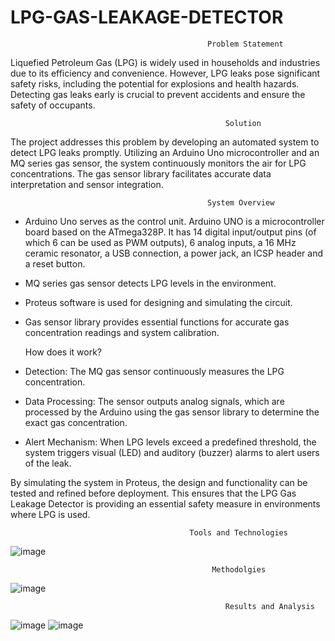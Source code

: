 # LPG-GAS-LEAKAGE-DETECTOR

  
                                                Problem Statement
Liquefied Petroleum Gas (LPG) is widely used in households and industries due to its efficiency and convenience. However, LPG leaks pose significant safety risks, including the potential for explosions and health hazards. Detecting gas leaks early is crucial to prevent accidents and ensure the safety of occupants.

                                                    Solution
The project addresses this problem by developing an automated system to detect LPG leaks promptly. Utilizing an Arduino Uno microcontroller and an MQ series gas sensor, the system continuously monitors the air for LPG concentrations. The gas sensor library facilitates accurate data interpretation and sensor integration.

                                                System Overview
* Arduino Uno serves as the control unit.
Arduino UNO is a microcontroller board based on the ATmega328P. It has 14 digital input/output pins (of which 6 can be used as PWM outputs), 6 analog inputs, a 16 MHz ceramic resonator, a USB connection, a power jack, an ICSP header and a reset button.

* MQ series gas sensor detects LPG levels in the environment.
* Proteus software is used for designing and simulating the circuit.
* Gas sensor library provides essential functions for accurate gas concentration readings and system calibration.

  How does it work?
* Detection: The MQ gas sensor continuously measures the LPG concentration.
* Data Processing: The sensor outputs analog signals, which are processed by the Arduino using the gas sensor library to determine the exact gas concentration.
* Alert Mechanism: When LPG levels exceed a predefined threshold, the system triggers visual (LED) and auditory (buzzer) alarms to alert users of the leak.

By simulating the system in Proteus, the design and functionality can be tested and refined before deployment. This ensures that the LPG Gas Leakage Detector is providing an essential safety measure in environments where LPG is used.


                                            Tools and Technologies
![image](https://github.com/SaiyemRaiyan/LPG-GAS-LEAKAGE-DETECTOR/assets/64364859/2ef7b7a3-da55-43a9-9a0c-3c9d1ce84763)


                                                 Methodolgies

![image](https://github.com/SaiyemRaiyan/LPG-GAS-LEAKAGE-DETECTOR/assets/64364859/f2ddff5c-79a0-43c7-8ee0-7fc74234621b)



                                                    Results and Analysis
 ![image](https://github.com/SaiyemRaiyan/LPG-GAS-LEAKAGE-DETECTOR/assets/64364859/07dcb269-b87c-4bb3-820b-7c1156a4a5a4)
 ![image](https://github.com/SaiyemRaiyan/LPG-GAS-LEAKAGE-DETECTOR/assets/64364859/b4f95b01-dbd6-402d-8727-50b587fba0e0)



